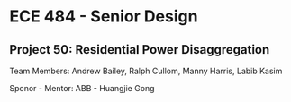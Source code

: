 # ECE 484 - Senior Design
## Project 50: Residential Power Disaggregation

Team Members: Andrew Bailey, Ralph Cullom, Manny Harris, Labib Kasim

Sponor - Mentor: ABB - Huangjie Gong
